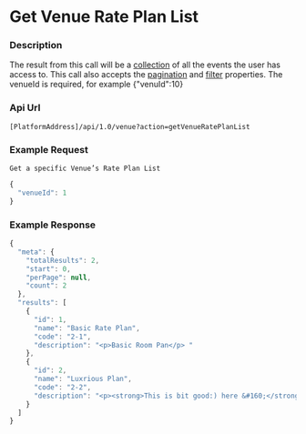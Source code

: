 # Get Venue Rate Plan List

### Description

The result from this call will be a [collection](../interpreting-the-response/collections.md) of all the events the user has access to. This call also accepts the [pagination](../interpreting-the-response/pagination.md) and [filter](../interpreting-the-response/filtering.md) properties. The venueId is required, for example {"venuId":10}

### Api Url

`[PlatformAddress]/api/1.0/venue?action=getVenueRatePlanList`

### Example Request

`Get a specific Venue’s Rate Plan List`

```javascript
{
  "venueId": 1
}
```

### Example Response

```javascript
{
  "meta": {
    "totalResults": 2,
    "start": 0,
    "perPage": null,
    "count": 2
  },
  "results": [
    {
      "id": 1,
      "name": "Basic Rate Plan",
      "code": "2-1",
      "description": "<p>Basic Room Pan</p> "
    },
    {
      "id": 2,
      "name": "Luxrious Plan",
      "code": "2-2",
      "description": "<p><strong>This is bit good:) here &#160;</strong></p> "
    }
  ]
}
```
